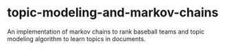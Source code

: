 # topic-modeling-and-markov-chains
An implementation of markov chains to rank baseball teams and topic modeling algorithm to learn topics in documents.
